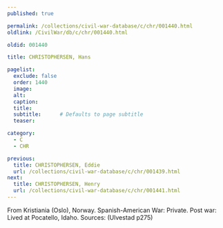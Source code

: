 ```yaml
---
published: true

permalink: /collections/civil-war-database/c/chr/001440.html
oldlink: /CivilWar/db/c/chr/001440.html

oldid: 001440

title: CHRISTOPHERSEN, Hans

pagelist:
  exclude: false
  order: 1440
  image: 
  alt:
  caption:
  title:
  subtitle:      # Defaults to page subtitle
  teaser:

category: 
  - C 
  - CHR

previous:
  title: CHRISTOPHERSEN, Eddie
  url: /collections/civil-war-database/c/chr/001439.html  
next:
  title: CHRISTOPHERSEN, Henry
  url: /collections/civil-war-database/c/chr/001441.html   
---
```

From Kristiania (Oslo), Norway. Spanish-American War: Private. Post war: Lived at Pocatello, Idaho. Sources: (Ulvestad p275)
